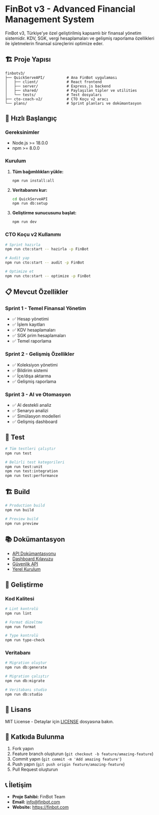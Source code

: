 # FinBot v3 - Advanced Financial Management System

FinBot v3, Türkiye'ye özel geliştirilmiş kapsamlı bir finansal yönetim sistemidir. KDV, SGK, vergi hesaplamaları ve gelişmiş raporlama özellikleri ile işletmelerin finansal süreçlerini optimize eder.

## 🏗️ Proje Yapısı

```
finbotv3/
├── QuickServeAPI/          # Ana FinBot uygulaması
│   ├── client/             # React frontend
│   ├── server/             # Express.js backend
│   ├── shared/             # Paylaşılan tipler ve utilities
│   └── tests/              # Test dosyaları
├── cto-coach-v2/           # CTO Koçu v2 aracı
└── plans/                  # Sprint planları ve dokümantasyon
```

## 🚀 Hızlı Başlangıç

### Gereksinimler
- Node.js >= 18.0.0
- npm >= 8.0.0

### Kurulum

1. **Tüm bağımlılıkları yükle:**
   ```bash
   npm run install:all
   ```

2. **Veritabanını kur:**
   ```bash
   cd QuickServeAPI
   npm run db:setup
   ```

3. **Geliştirme sunucusunu başlat:**
   ```bash
   npm run dev
   ```

### CTO Koçu v2 Kullanımı

```bash
# Sprint hazırla
npm run cto:start -- hazirla -p FinBot

# Audit yap
npm run cto:start -- audit -p FinBot

# Optimize et
npm run cto:start -- optimize -p FinBot
```

## 📋 Mevcut Özellikler

### Sprint 1 - Temel Finansal Yönetim
- ✅ Hesap yönetimi
- ✅ İşlem kayıtları
- ✅ KDV hesaplamaları
- ✅ SGK prim hesaplamaları
- ✅ Temel raporlama

### Sprint 2 - Gelişmiş Özellikler
- ✅ Koleksiyon yönetimi
- ✅ Bildirim sistemi
- ✅ İçe/dışa aktarma
- ✅ Gelişmiş raporlama

### Sprint 3 - AI ve Otomasyon
- ✅ AI destekli analiz
- ✅ Senaryo analizi
- ✅ Simülasyon modelleri
- ✅ Gelişmiş dashboard

## 🧪 Test

```bash
# Tüm testleri çalıştır
npm run test

# Belirli test kategorileri
npm run test:unit
npm run test:integration
npm run test:performance
```

## 🏗️ Build

```bash
# Production build
npm run build

# Preview build
npm run preview
```

## 📚 Dokümantasyon

- [API Dokümantasyonu](QuickServeAPI/docs/API_CONTRACT.md)
- [Dashboard Kılavuzu](QuickServeAPI/docs/DASHBOARD_GUIDE.md)
- [Güvenlik API](QuickServeAPI/docs/SECURITY_API.md)
- [Yerel Kurulum](QuickServeAPI/LOCAL_SETUP_GUIDE.md)

## 🔧 Geliştirme

### Kod Kalitesi
```bash
# Lint kontrolü
npm run lint

# Format düzeltme
npm run format

# Type kontrolü
npm run type-check
```

### Veritabanı
```bash
# Migration oluştur
npm run db:generate

# Migration çalıştır
npm run db:migrate

# Veritabanı studio
npm run db:studio
```

## 📄 Lisans

MIT License - Detaylar için [LICENSE](LICENSE) dosyasına bakın.

## 🤝 Katkıda Bulunma

1. Fork yapın
2. Feature branch oluşturun (`git checkout -b feature/amazing-feature`)
3. Commit yapın (`git commit -m 'Add amazing feature'`)
4. Push yapın (`git push origin feature/amazing-feature`)
5. Pull Request oluşturun

## 📞 İletişim

- **Proje Sahibi:** FinBot Team
- **Email:** info@finbot.com
- **Website:** https://finbot.com
